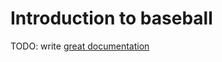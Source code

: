 # Introduction to baseball

TODO: write [great documentation](http://jacobian.org/writing/what-to-write/)
